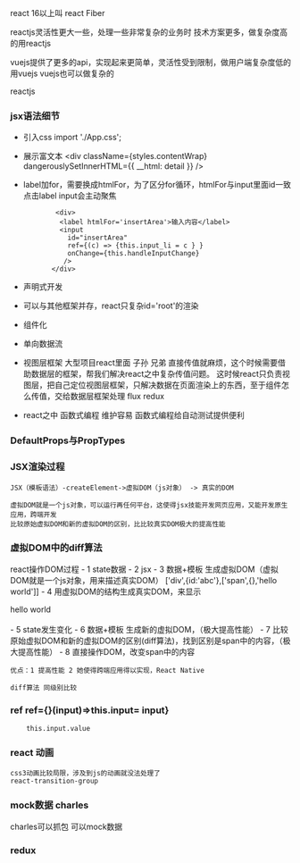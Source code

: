 react 16以上叫 react Fiber

reactjs灵活性更大一些，处理一些非常复杂的业务时 技术方案更多，做复杂度高的用reactjs

vuejs提供了更多的api，实现起来更简单，灵活性受到限制，做用户端复杂度低的用vuejs
vuejs也可以做复杂的

reactjs
### jsx语法细节
 - 引入css  import './App.css';  <div  className="App-logo"></div>
 - 展示富文本
        <div
              className={styles.contentWrap}
              dangerouslySetInnerHTML={{
                __html: detail
              }}
            />
          </div>
 - label加for，需要换成htmlFor，为了区分for循环，htmlFor与input里面id一致 点击label input会主动聚焦

               <div>
                <label htmlFor='insertArea'>输入内容</label>
                <input
                  id="insertArea"
                  ref={(c) => {this.input_li = c } }
                  onChange={this.handleInputChange}
                 />
              </div>


 - 声明式开发
 - 可以与其他框架并存，react只复杂id='root'的渲染
 - 组件化
 - 单向数据流
 - 视图层框架
   大型项目react里面 子孙 兄弟 直接传值就麻烦，这个时候需要借助数据层的框架，帮我们解决react之中复杂传值问题。
   这时候react只负责视图层，把自己定位视图层框架，只解决数据在页面渲染上的东西，至于组件怎么传值，交给数据层框架处理 flux redux
 -  react之中 函数式编程
    维护容易
    函数式编程给自动测试提供便利
### DefaultProps与PropTypes

### JSX渲染过程
    JSX（模板语法）-createElement->虚拟DOM（js对象） -> 真实的DOM

    虚拟DOM就是一个js对象，可以运行再任何平台，这使得jsx技能开发网页应用，又能开发原生应用，跨端开发
    比较原始虚拟DOM和新的虚拟DOM的区别，比比较真实DOM极大的提高性能

### 虚拟DOM中的diff算法

   react操作DOM过程
     - 1 state数据
     - 2 jsx
     - 3 数据+模板 生成虚拟DOM（虚拟DOM就是一个js对象，用来描述真实DOM）
         ['div',{id:'abc'},['span',{},'hello world']]
    - 4 用虚拟DOM的结构生成真实DOM，来显示 <div id="abc"><span>hello world</span></div>     
    - 5 state发生变化
    - 6 数据+模板 生成新的虚拟DOM，（极大提高性能）
    - 7 比较原始虚拟DOM和新的虚拟DOM的区别(diff算法)，找到区别是span中的内容，（极大提高性能）
    - 8 直接操作DOM，改变span中的内容

    优点：1 提高性能 2 她使得跨端应用得以实现，React Native

    diff算法 同级别比较

### ref ref={}(input)=>this.input= input}    
        this.input.value

### react 动画
    css3动画比较局限，涉及到js的动画就没法处理了
    react-transition-group     
 ### mock数据  charles       
charles可以抓包 可以mock数据

 ### redux


